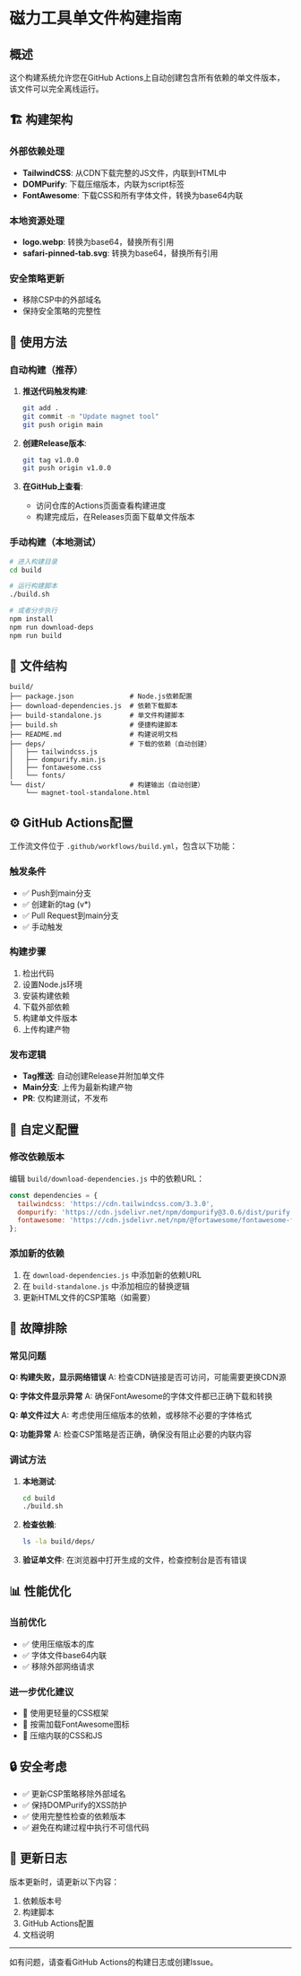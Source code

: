 # 磁力工具单文件构建指南

## 概述

这个构建系统允许您在GitHub Actions上自动创建包含所有依赖的单文件版本，该文件可以完全离线运行。

## 🏗️ 构建架构

### 外部依赖处理
- **TailwindCSS**: 从CDN下载完整的JS文件，内联到HTML中
- **DOMPurify**: 下载压缩版本，内联为script标签
- **FontAwesome**: 下载CSS和所有字体文件，转换为base64内联

### 本地资源处理
- **logo.webp**: 转换为base64，替换所有引用
- **safari-pinned-tab.svg**: 转换为base64，替换所有引用

### 安全策略更新
- 移除CSP中的外部域名
- 保持安全策略的完整性

## 🚀 使用方法

### 自动构建（推荐）

1. **推送代码触发构建**:
   ```bash
   git add .
   git commit -m "Update magnet tool"
   git push origin main
   ```

2. **创建Release版本**:
   ```bash
   git tag v1.0.0
   git push origin v1.0.0
   ```

3. **在GitHub上查看**:
   - 访问仓库的Actions页面查看构建进度
   - 构建完成后，在Releases页面下载单文件版本

### 手动构建（本地测试）

```bash
# 进入构建目录
cd build

# 运行构建脚本
./build.sh

# 或者分步执行
npm install
npm run download-deps
npm run build
```

## 📁 文件结构

```
build/
├── package.json              # Node.js依赖配置
├── download-dependencies.js  # 依赖下载脚本
├── build-standalone.js       # 单文件构建脚本
├── build.sh                  # 便捷构建脚本
├── README.md                 # 构建说明文档
├── deps/                     # 下载的依赖（自动创建）
│   ├── tailwindcss.js
│   ├── dompurify.min.js
│   ├── fontawesome.css
│   └── fonts/
└── dist/                     # 构建输出（自动创建）
    └── magnet-tool-standalone.html
```

## ⚙️ GitHub Actions配置

工作流文件位于 `.github/workflows/build.yml`，包含以下功能：

### 触发条件
- ✅ Push到main分支
- ✅ 创建新的tag (v*)
- ✅ Pull Request到main分支
- ✅ 手动触发

### 构建步骤
1. 检出代码
2. 设置Node.js环境
3. 安装构建依赖
4. 下载外部依赖
5. 构建单文件版本
6. 上传构建产物

### 发布逻辑
- **Tag推送**: 自动创建Release并附加单文件
- **Main分支**: 上传为最新构建产物
- **PR**: 仅构建测试，不发布

## 🔧 自定义配置

### 修改依赖版本
编辑 `build/download-dependencies.js` 中的依赖URL：

```javascript
const dependencies = {
  tailwindcss: 'https://cdn.tailwindcss.com/3.3.0',
  dompurify: 'https://cdn.jsdelivr.net/npm/dompurify@3.0.6/dist/purify.min.js',
  fontawesome: 'https://cdn.jsdelivr.net/npm/@fortawesome/fontawesome-free@6.4.0/css/all.min.css'
};
```

### 添加新的依赖
1. 在 `download-dependencies.js` 中添加新的依赖URL
2. 在 `build-standalone.js` 中添加相应的替换逻辑
3. 更新HTML文件的CSP策略（如需要）

## 🐛 故障排除

### 常见问题

**Q: 构建失败，显示网络错误**
A: 检查CDN链接是否可访问，可能需要更换CDN源

**Q: 字体文件显示异常**
A: 确保FontAwesome的字体文件都已正确下载和转换

**Q: 单文件过大**
A: 考虑使用压缩版本的依赖，或移除不必要的字体格式

**Q: 功能异常**
A: 检查CSP策略是否正确，确保没有阻止必要的内联内容

### 调试方法

1. **本地测试**:
   ```bash
   cd build
   ./build.sh
   ```

2. **检查依赖**:
   ```bash
   ls -la build/deps/
   ```

3. **验证单文件**:
   在浏览器中打开生成的文件，检查控制台是否有错误

## 📊 性能优化

### 当前优化
- ✅ 使用压缩版本的库
- ✅ 字体文件base64内联
- ✅ 移除外部网络请求

### 进一步优化建议
- 🔄 使用更轻量的CSS框架
- 🔄 按需加载FontAwesome图标
- 🔄 压缩内联的CSS和JS

## 🔒 安全考虑

- ✅ 更新CSP策略移除外部域名
- ✅ 保持DOMPurify的XSS防护
- ✅ 使用完整性检查的依赖版本
- ✅ 避免在构建过程中执行不可信代码

## 📝 更新日志

版本更新时，请更新以下内容：
1. 依赖版本号
2. 构建脚本
3. GitHub Actions配置
4. 文档说明

---

如有问题，请查看GitHub Actions的构建日志或创建Issue。